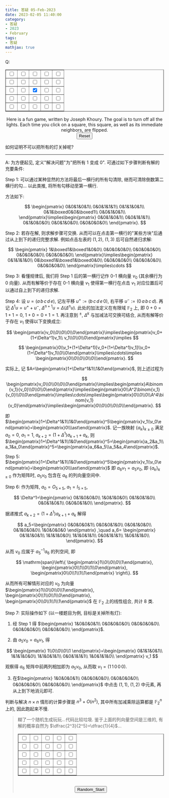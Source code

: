 ```yaml
---
title: 答疑 05-Feb-2023
date: 2023-02-05 11:40:00
category: 
- 答疑
- 2023
- February
tags: 
- 答疑
mathjax: true
---
```


Q: 

<center><form name="lightsform"><table style="width:initial" border="1" cellpadding="5"><tbody><tr><td><input type="checkbox" name="a" value="0" onclick="form.b.checked=1-form.b.checked;form.f.checked=1-form.f.checked"></td><td><input type="checkbox" name="b" value="0" onclick="form.g.checked=1-form.g.checked;form.a.checked=1-form.a.checked;form.c.checked=1-form.c.checked"></td><td><input type="checkbox" name="c" value="0" onclick="form.h.checked=1-form.h.checked;form.b.checked=1-form.b.checked;form.d.checked=1-form.d.checked"></td><td><input type="checkbox" name="d" value="0" onclick="form.i.checked=1-form.i.checked;form.c.checked=1-form.c.checked;form.e.checked=1-form.e.checked"></td><td><input type="checkbox" name="e" value="0" onclick="form.d.checked=1-form.d.checked;form.j.checked=1-form.j.checked"></td></tr><tr><td><input type="checkbox" name="f" value="0" onclick="form.a.checked=1-form.a.checked;form.g.checked=1-form.g.checked;form.k.checked=1-form.k.checked"></td><td><input type="checkbox" name="g" value="0" onclick="form.l.checked=1-form.l.checked;form.b.checked=1-form.b.checked;form.f.checked=1-form.f.checked;form.h.checked=1-form.h.checked"></td><td><input type="checkbox" name="h" value="0" onclick="form.c.checked=1-form.c.checked;form.g.checked=1-form.g.checked;form.i.checked=1-form.i.checked;form.m.checked=1-form.m.checked"></td><td><input type="checkbox" name="i" value="0" onclick="form.d.checked=1-form.d.checked;form.h.checked=1-form.h.checked;form.j.checked=1-form.j.checked;form.n.checked=1-form.n.checked"></td><td><input type="checkbox" name="j" value="0" onclick="form.e.checked=1-form.e.checked;form.i.checked=1-form.i.checked;form.o.checked=1-form.o.checked"></td></tr><tr><td><input type="checkbox" name="k" value="0" onclick="form.f.checked=1-form.f.checked;form.l.checked=1-form.l.checked;form.p.checked=1-form.p.checked"></td><td><input type="checkbox" name="l" value="0" onclick="form.k.checked=1-form.k.checked;form.m.checked=1-form.m.checked;form.g.checked=1-form.g.checked;form.q.checked=1-form.q.checked"></td><td><input type="checkbox" name="m" checked="" value="0" onclick="form.l.checked=1-form.l.checked;form.r.checked=1-form.r.checked;form.h.checked=1-form.h.checked;form.n.checked=1-form.n.checked"></td><td><input type="checkbox" name="n" value="0" onclick="form.s.checked=1-form.s.checked;form.o.checked=1-form.o.checked;form.i.checked=1-form.i.checked;form.m.checked=1-form.m.checked"></td><td><input type="checkbox" name="o" value="0" onclick="form.t.checked=1-form.t.checked;form.n.checked=1-form.n.checked;form.j.checked=1-form.j.checked"></td></tr><tr><td><input type="checkbox" name="p" value="0" onclick="form.u.checked=1-form.u.checked;form.q.checked=1-form.q.checked;form.k.checked=1-form.k.checked"></td><td><input type="checkbox" name="q" value="0" onclick="form.v.checked=1-form.v.checked;form.r.checked=1-form.r.checked;form.l.checked=1-form.l.checked;form.p.checked=1-form.p.checked"></td><td><input type="checkbox" name="r" value="0" onclick="form.w.checked=1-form.w.checked;form.s.checked=1-form.s.checked;form.m.checked=1-form.m.checked;form.q.checked=1-form.q.checked"></td><td><input type="checkbox" name="s" value="0" onclick="form.x.checked=1-form.x.checked;form.t.checked=1-form.t.checked;form.n.checked=1-form.n.checked;form.r.checked=1-form.r.checked"></td><td><input type="checkbox" name="t" value="0" onclick="form.y.checked=1-form.y.checked;form.s.checked=1-form.s.checked;form.o.checked=1-form.o.checked"></td></tr><tr><td><input type="checkbox" name="u" value="0" onclick="form.p.checked=1-form.p.checked;form.v.checked=1-form.v.checked"></td><td><input type="checkbox" name="v" value="0" onclick="form.u.checked=1-form.u.checked;form.w.checked=1-form.w.checked;form.q.checked=1-form.q.checked"></td><td><input type="checkbox" name="w" value="0" onclick="form.x.checked=1-form.x.checked;form.r.checked=1-form.r.checked;form.v.checked=1-form.v.checked"></td><td><input type="checkbox" name="x" value="0" onclick="form.y.checked=1-form.y.checked;form.s.checked=1-form.s.checked;form.w.checked=1-form.w.checked"></td><td><input type="checkbox" name="y" value="0" onclick="form.x.checked=1-form.x.checked;form.t.checked=1-form.t.checked"></td></tr></tbody></table>Here is a fun game, written by Joseph Khoury. The goal is to turn off all the lights. Each time you click on a square, this square, as well as its immediate neighbors, are flipped.<br><input type="reset"></form></center>

如何证明不可以把所有的灯关掉呢? 

***

A: 为方便起见, 定义"解决问题"为"把所有 $1$ 变成 $0$". 可通过如下步骤判断有解的充要条件:

Step 1: 可以通过某种显然的方法将最后一横行的所有勾清除, 继而可清除倒数第二横行的勾... 以此类推, 将所有勾移动至第一横行.

方法如下:

$$
\begin{pmatrix}
0&0&1&0&1\\
0&0&1&1&1\\
0&1&1&0&1\\
0&1&\boxed0&0&\boxed1\\
0&0&1&0&1\\
\end{pmatrix}\implies\begin{pmatrix}
0&0&1&0&1\\
0&0&1&1&1\\
0&1&0&0&0\\
0&0&1&0&0\\
0&0&0&0&0\\
\end{pmatrix}.
$$

Step 2: 若存在解, 则求解步骤可交换. 从而可以在点击第一横行的"某些方块"后通过从上到下的递归完整求解. 例如点击左表的 $(1,2)$, $(1,3)$ 后可自然递归求解:

$$
\begin{pmatrix}
1&\boxed1&\boxed1&0&0\\
0&0&0&0&0\\
0&0&0&0&0\\
0&0&0&0&0\\
0&0&0&0&0\\
\end{pmatrix}\implies\begin{pmatrix}
0&1&1&1&0\\
0&\boxed1&\boxed1&\boxed0&0\\
0&0&0&0&0\\
0&0&0&0&0\\
0&0&0&0&0\\
\end{pmatrix}\implies\cdots
$$

Step 3: 看懂规律后, 我们将 Step 1 后的第一横行记作 $0$-$1$ 横向量 $v_0$ (其余横行为 $0$ 向量). 从而有解等价于存在 $0$-$1$ 横向量 $v_1$ 使得第一横行在点击 $v_1$ 对应位置后可以通过自上到下的递归求解.

Step 4: 设 $u=(a\,b\,c\,d\,e)$, 记左平移 $u^+:=(b\,c\,d\,e\,0)$, 右平移 $u^-:=(0\,a\,b\,c\,d)$. 再记 $\Delta^1 u=u^++u^-$, $\Delta^{n+1}u=\Delta(\Delta^n u)$. 此处的加法定义在有限域 $\mathbb F_2$ 上, 即 $0+0=1+1=0$, $1+0=0+1=1$. 再注意到 $^\pm$, $\Delta^k$ 与加减法可交换可结合, 从而有解等价于存在 $v_1$ 使得以下变换成立:

$$
\begin{pmatrix}v_0\\0\\0\\0\\0\end{pmatrix}\implies\begin{pmatrix}v_0+(1+\Delta^1)v_1\\ v_1\\0\\0\\0\end{pmatrix}\implies
$$

$$
\begin{pmatrix}0\\v_1+(1+\Delta^1)[v_0+(1+\Delta^1)v_1]\\v_0+(1+\Delta^1)v_1\\0\\0\end{pmatrix}\implies\cdots\implies \begin{pmatrix}0\\0\\0\\0\\0\\\end{pmatrix}.
$$

实际上, 记 $A=\begin{pmatrix}1+\Delta^1&1\\1&0\end{pmatrix}$, 则上述过程为

$$
\begin{pmatrix}v_0\\0\\0\\0\\0\end{pmatrix}\implies\begin{pmatrix}A\binom{v_1}{v_0}\\0\\0\\0\end{pmatrix}\implies\begin{pmatrix}0\\A^2\binom{v_1}{v_0}\\0\\0\end{pmatrix}\implies\cdots\implies\begin{pmatrix}0\\0\\0\\A^4\binom{v_1}{v_0}\end{pmatrix}\implies\begin{pmatrix}0\\0\\0\\0\\0\\\end{pmatrix}.
$$

即 $\begin{pmatrix}1+\Delta^1&1\\1&0\end{pmatrix}^5\begin{pmatrix}v_1\\v_0\end{pmatrix}=\begin{pmatrix}0\\\ast\end{pmatrix}$. 记一族映射 $\{a_k\}_{k\geq 0}$ 满足 $a_0=0$, $a_1=1$, $a_{k+2}=(1+\Delta^1)a_{k+1}+a_k$, 则 $\begin{pmatrix}1+\Delta^1&1\\1&0\end{pmatrix}^5=\begin{pmatrix}a_2&a_1\\a_1&a_0\end{pmatrix}^5=\begin{pmatrix}a_6&a_5\\a_5&a_4\end{pmatrix}$.

Step 5: $\begin{pmatrix}1+\Delta^1&1\\1&0\end{pmatrix}^5\begin{pmatrix}v_1\\v_0\end{pmatrix}=\begin{pmatrix}0\\\ast\end{pmatrix}$ 即 $a_6v_1=a_5v_0$, 即 $\{a_k\}_{k\geq 0}$ 作为矩阵时, $a_5 v_0$ 包含在 $a_6$ 的列向量空间中.

Step 6: 作为矩阵, $a_0=O_{5\times 5}$, $a_1=I_{5\times 5}$,

$$
\Delta^1=\begin{pmatrix}
0&1&0&0&0\\
1&0&1&0&0\\
0&1&0&1&0\\
0&0&1&0&1\\
0&0&0&1&0\\
\end{pmatrix}.
$$

据递推式 $a_{k+2}=(1+\Delta^1)a_{k+1}+a_k$ 解得

$$
a_5=\begin{pmatrix}
0&0&0&0&1\\
0&0&0&1&0\\
0&0&1&0&0\\
0&1&0&0&0\\
1&0&0&0&0
\end{pmatrix}
,\quad a_6=
\begin{pmatrix}
0&1&1&0&1\\
1&1&1&0&0\\
1&1&0&1&1\\
0&0&1&1&1\\
1&0&1&1&0\\
\end{pmatrix}.
$$

从而 $v_0$ 应属于 $a_5^{-1}a_6$ 的列空间, 即

$$
\mathrm{span}\left\{
\begin{pmatrix}1\\0\\0\\0\\1\end{pmatrix},
\begin{pmatrix}0\\1\\0\\1\\0\end{pmatrix},
\begin{pmatrix}0\\0\\1\\1\\1\end{pmatrix}
\right\}.
$$

从而所有可解情形对应的 $v_0$ 为向量 $\begin{pmatrix}1\\0\\0\\0\\1\end{pmatrix},
\begin{pmatrix}0\\1\\0\\1\\0\end{pmatrix},
\begin{pmatrix}0\\0\\1\\1\\1\end{pmatrix}$ 在 $\mathbb F_2$ 上的线性组合, 共计 $8$ 类.

Step 7: 实际操作如下 (以一楼题目为例, 目标是关掉所有灯):

1. 经 Step 1 得 $\begin{pmatrix}
    1&0&0&0&1\\
    0&0&0&0&0\\
    0&0&0&0&0\\
    0&0&0&0&0\\
    0&0&0&0&0\\
    \end{pmatrix}$.

2. 由 $a_5v_0=a_6v_1$, 得

$$
  \begin{pmatrix}
  1\\0\\0\\0\\1
  \end{pmatrix}=\begin{pmatrix}
  0&1&1&0&1\\
  1&1&1&0&0\\
  1&1&0&1&1\\
  0&0&1&1&1\\
  1&0&1&1&0\\
  \end{pmatrix} v_1
$$

  观察得 $a_6$ 矩阵中前两列相加即为 $a_5v_0$, 从而取 $v_1=(1\,1\,0\,0\,0)$.

3. 在$\begin{pmatrix}
    1&0&0&0&1\\
    0&0&0&0&0\\
    0&0&0&0&0\\
    0&0&0&0&0\\
    0&0&0&0&0\\
    \end{pmatrix}$ 中点击 $(1,1)$, $(1,2)$ 中元素, 再从上到下地消元即可.

判断与解决 $n\times n$ 情形的计算步骤是 $n^3+O(n^2)$, 其中所有加减乘除运算都是 $\mathbb F_2^n$ 上的, 因此跑起来不慢.

> 糊了一个随机生成玩玩...代码比较垃圾. 鉴于上面的列向量空间是三维的, 有解的概率自然为 $\dfrac{2^3}{2^5}=\dfrac{1}{4}$...
>
> <center><form name="lightsform"><table style="width:initial" border="1" cellpadding="5"><tbody><tr><td><input type="checkbox" name="a" value="0" onclick="form.b.checked=1-form.b.checked;form.f.checked=1-form.f.checked"></td><td><input type="checkbox" name="b" value="0" onclick="form.g.checked=1-form.g.checked;form.a.checked=1-form.a.checked;form.c.checked=1-form.c.checked"></td><td><input type="checkbox" name="c" value="0" onclick="form.h.checked=1-form.h.checked;form.b.checked=1-form.b.checked;form.d.checked=1-form.d.checked"></td><td><input type="checkbox" name="d" value="0" onclick="form.i.checked=1-form.i.checked;form.c.checked=1-form.c.checked;form.e.checked=1-form.e.checked"></td><td><input type="checkbox" name="e" value="0" onclick="form.d.checked=1-form.d.checked;form.j.checked=1-form.j.checked"></td></tr><tr><td><input type="checkbox" name="f" value="0" onclick="form.a.checked=1-form.a.checked;form.g.checked=1-form.g.checked;form.k.checked=1-form.k.checked"></td><td><input type="checkbox" name="g" value="0" onclick="form.l.checked=1-form.l.checked;form.b.checked=1-form.b.checked;form.f.checked=1-form.f.checked;form.h.checked=1-form.h.checked"></td><td><input type="checkbox" name="h" value="0" onclick="form.c.checked=1-form.c.checked;form.g.checked=1-form.g.checked;form.i.checked=1-form.i.checked;form.m.checked=1-form.m.checked"></td><td><input type="checkbox" name="i" value="0" onclick="form.d.checked=1-form.d.checked;form.h.checked=1-form.h.checked;form.j.checked=1-form.j.checked;form.n.checked=1-form.n.checked"></td><td><input type="checkbox" name="j" value="0" onclick="form.e.checked=1-form.e.checked;form.i.checked=1-form.i.checked;form.o.checked=1-form.o.checked"></td></tr><tr><td><input type="checkbox" name="k" value="0" onclick="form.f.checked=1-form.f.checked;form.l.checked=1-form.l.checked;form.p.checked=1-form.p.checked"></td><td><input type="checkbox" name="l" value="0" onclick="form.k.checked=1-form.k.checked;form.m.checked=1-form.m.checked;form.g.checked=1-form.g.checked;form.q.checked=1-form.q.checked"></td><td><input type="checkbox" name="m" value="0" onclick="form.l.checked=1-form.l.checked;form.r.checked=1-form.r.checked;form.h.checked=1-form.h.checked;form.n.checked=1-form.n.checked"></td><td><input type="checkbox" name="n" value="0" onclick="form.s.checked=1-form.s.checked;form.o.checked=1-form.o.checked;form.i.checked=1-form.i.checked;form.m.checked=1-form.m.checked"></td><td><input type="checkbox" name="o" value="0" onclick="form.t.checked=1-form.t.checked;form.n.checked=1-form.n.checked;form.j.checked=1-form.j.checked"></td></tr><tr><td><input type="checkbox" name="p" value="0" onclick="form.u.checked=1-form.u.checked;form.q.checked=1-form.q.checked;form.k.checked=1-form.k.checked"></td><td><input type="checkbox" name="q" value="0" onclick="form.v.checked=1-form.v.checked;form.r.checked=1-form.r.checked;form.l.checked=1-form.l.checked;form.p.checked=1-form.p.checked"></td><td><input type="checkbox" name="r" value="0" onclick="form.w.checked=1-form.w.checked;form.s.checked=1-form.s.checked;form.m.checked=1-form.m.checked;form.q.checked=1-form.q.checked"></td><td><input type="checkbox" name="s" value="0" onclick="form.x.checked=1-form.x.checked;form.t.checked=1-form.t.checked;form.n.checked=1-form.n.checked;form.r.checked=1-form.r.checked"></td><td><input type="checkbox" name="t" value="0" onclick="form.y.checked=1-form.y.checked;form.s.checked=1-form.s.checked;form.o.checked=1-form.o.checked"></td></tr><tr><td><input type="checkbox" name="u" value="0" onclick="form.p.checked=1-form.p.checked;form.v.checked=1-form.v.checked"></td><td><input type="checkbox" name="v" value="0" onclick="form.u.checked=1-form.u.checked;form.w.checked=1-form.w.checked;form.q.checked=1-form.q.checked"></td><td><input type="checkbox" name="w" value="0" onclick="form.x.checked=1-form.x.checked;form.r.checked=1-form.r.checked;form.v.checked=1-form.v.checked"></td><td><input type="checkbox" name="x" value="0" onclick="form.y.checked=1-form.y.checked;form.s.checked=1-form.s.checked;form.w.checked=1-form.w.checked"></td><td><input type="checkbox" name="y" value="0" onclick="form.x.checked=1-form.x.checked;form.t.checked=1-form.t.checked"></td></tr></tbody></table><br><input type="button" value="Random_Start" onclick="
> form.a.checked=Math.floor(Math.random()*2)
> form.b.checked=Math.floor(Math.random()*2)
> form.c.checked=Math.floor(Math.random()*2)
> form.d.checked=Math.floor(Math.random()*2)
> form.e.checked=Math.floor(Math.random()*2)
> form.f.checked=Math.floor(Math.random()*2)
> form.g.checked=Math.floor(Math.random()*2)
> form.h.checked=Math.floor(Math.random()*2)
> form.i.checked=Math.floor(Math.random()*2)
> form.j.checked=Math.floor(Math.random()*2)
> form.k.checked=Math.floor(Math.random()*2)
> form.l.checked=Math.floor(Math.random()*2)
> form.m.checked=Math.floor(Math.random()*2)
> form.n.checked=Math.floor(Math.random()*2)
> form.o.checked=Math.floor(Math.random()*2)
> form.p.checked=Math.floor(Math.random()*2)
> form.q.checked=Math.floor(Math.random()*2)
> form.r.checked=Math.floor(Math.random()*2)
> form.s.checked=Math.floor(Math.random()*2)
> form.t.checked=Math.floor(Math.random()*2)
> form.u.checked=Math.floor(Math.random()*2)
> form.v.checked=Math.floor(Math.random()*2)
> form.w.checked=Math.floor(Math.random()*2)
> form.x.checked=Math.floor(Math.random()*2)
> form.y.checked=Math.floor(Math.random()*2)"></form></center>


